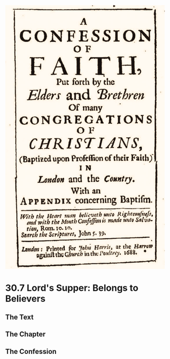 <img class="intro-right" src="art-1689.png">

# 30.7 Lord's Supper: Belongs to Believers

## The Text

## The Chapter

### 

## The Confession

### 
